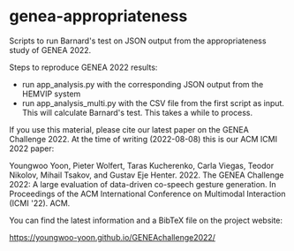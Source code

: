 # genea-appropriateness
Scripts to run Barnard's test on JSON output from the appropriateness study of GENEA 2022.

Steps to reproduce GENEA 2022 results:
- run app_analysis.py with the corresponding JSON output from the HEMVIP system
- run app_analysis_multi.py with the CSV file from the first script as input. This will calculate Barnard's test. This takes a while to process. 

If you use this material, please cite our latest paper on the GENEA Challenge 2022. At the time of writing (2022-08-08) this is our ACM ICMI 2022 paper:

Youngwoo Yoon, Pieter Wolfert, Taras Kucherenko, Carla Viegas, Teodor Nikolov, Mihail Tsakov, and Gustav Eje Henter. 2022. The GENEA Challenge 2022: A large evaluation of data-driven co-speech gesture generation. In Proceedings of the ACM International Conference on Multimodal Interaction (ICMI '22). ACM.

You can find the latest information and a BibTeX file on the project website:

https://youngwoo-yoon.github.io/GENEAchallenge2022/
